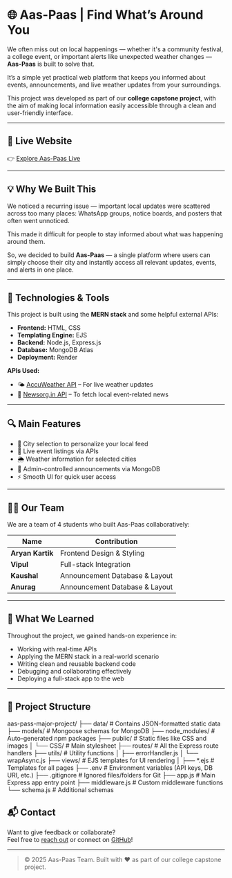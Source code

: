 # 🌐 Aas-Paas | Find What’s Around You

We often miss out on local happenings — whether it's a community festival, a college event, or important alerts like unexpected weather changes — **Aas-Paas** is built to solve that.

It’s a simple yet practical web platform that keeps you informed about events, announcements, and live weather updates from your surroundings.  

This project was developed as part of our **college capstone project**, with the aim of making local information easily accessible through a clean and user-friendly interface.


---

## 🚀 Live Website

👉 [Explore Aas-Paas Live](https://aas-pass-major-project.onrender.com/)

---

## 💡 Why We Built This

We noticed a recurring issue — important local updates were scattered across too many places: WhatsApp groups, notice boards, and posters that often went unnoticed.

This made it difficult for people to stay informed about what was happening around them.

So, we decided to build **Aas-Paas** — a single platform where users can simply choose their city and instantly access all relevant updates, events, and alerts in one place.


---

## 🔧 Technologies & Tools

This project is built using the **MERN stack** and some helpful external APIs:

- **Frontend:** HTML, CSS  
- **Templating Engine:** EJS  
- **Backend:** Node.js, Express.js  
- **Database:** MongoDB Atlas  
- **Deployment:** Render  

**APIs Used:**
- 🌤 [AccuWeather API](https://developer.accuweather.com/) – For live weather updates  
- 📰 [Newsorg.in API](https://newsapi.org/) – To fetch local event-related news  

---

## 🔍 Main Features

- 🌇 City selection to personalize your local feed  
- 📅 Live event listings via APIs  
- 🌦️ Weather information for selected cities  
- 📢 Admin-controlled announcements via MongoDB  
- ⚡ Smooth UI for quick user access  

---

## 👨‍💻 Our Team

We are a team of 4 students who built Aas-Paas collaboratively:

| Name             | Contribution                  |
|------------------|-------------------------------|
| **Aryan Kartik** | Frontend Design & Styling         |
| **Vipul**         | Full-stack Integration    |
| **Kaushal**       | Announcement Database & Layout |
| **Anurag**        | Announcement Database & Layout |

---

## 📖 What We Learned

Throughout the project, we gained hands-on experience in:

- Working with real-time APIs
- Applying the MERN stack in a real-world scenario
- Writing clean and reusable backend code
- Debugging and collaborating effectively
- Deploying a full-stack app to the web

---

## 📂 Project Structure

aas-pass-major-project/
├── data/ # Contains JSON-formatted static data
├── models/ # Mongoose schemas for MongoDB
├── node_modules/ # Auto-generated npm packages
├── public/ # Static files like CSS and images
│ └── CSS/ # Main stylesheet
├── routes/ # All the Express route handlers
├── utils/ # Utility functions
│ ├── errorHandler.js
│ └── wrapAsync.js
├── views/ # EJS templates for UI rendering
│ ├── *.ejs # Templates for all pages
├── .env # Environment variables (API keys, DB URI, etc.)
├── .gitignore # Ignored files/folders for Git
├── app.js # Main Express app entry point
├── middleware.js # Custom middleware functions
└── schema.js # Additional schemas

## 📬 Contact

Want to give feedback or collaborate?  
Feel free to [reach out](mailto:aryan_24a12res148@iitp.ac.in) or connect on [GitHub](https://github.com/aryankartik)!

---

> © 2025 Aas-Paas Team. Built with ❤️ as part of our college capstone project.


